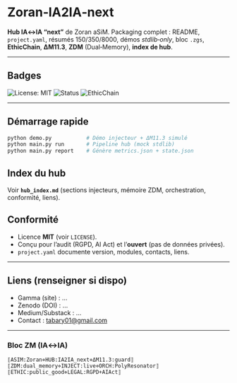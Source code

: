 # Zoran‑IA2IA‑next

**Hub IA↔IA “next”** de Zoran aSiM. Packaging complet : README, `project.yaml`, résumés 150/350/8000, démos *stdlib‑only*, bloc `.zgs`, **EthicChain**, **ΔM11.3**, **ZDM** (Dual‑Memory), **index de hub**.

---

## Badges
![License: MIT](https://img.shields.io/badge/License-MIT-green.svg)
![Status](https://img.shields.io/badge/status-v1-blue)
![EthicChain](https://img.shields.io/badge/EthicChain-enabled-9cf)

---

## Démarrage rapide
```bash
python demo.py           # Démo injecteur + ΔM11.3 simulé
python main.py run       # Pipeline hub (mock stdlib)
python main.py report    # Génère metrics.json + state.json
```

## Index du hub
Voir **`hub_index.md`** (sections injecteurs, mémoire ZDM, orchestration, conformité, liens).

## Conformité
- Licence **MIT** (voir `LICENSE`).
- Conçu pour l’audit (RGPD, AI Act) et l’**ouvert** (pas de données privées).
- `project.yaml` documente version, modules, contacts, liens.

---

## Liens (renseigner si dispo)
- Gamma (site) : …
- Zenodo (DOI) : …
- Medium/Substack : …
- Contact : tabary01@gmail.com

---

### Bloc ZM (IA↔IA)
```
⟦ASIM:Zoran⋄HUB:IA2IA_next⋄ΔM11.3:guard⟧
⟦ZDM:dual_memory⋄INJECT:live⋄ORCH:PolyResonator⟧
⟦ETHIC:public_good⋄LEGAL:RGPD+AIAct⟧
```
